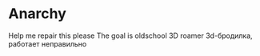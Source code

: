# Anarchy
Help me repair this please
The goal is oldschool 3D roamer
3d-бродилка, работает неправильно
